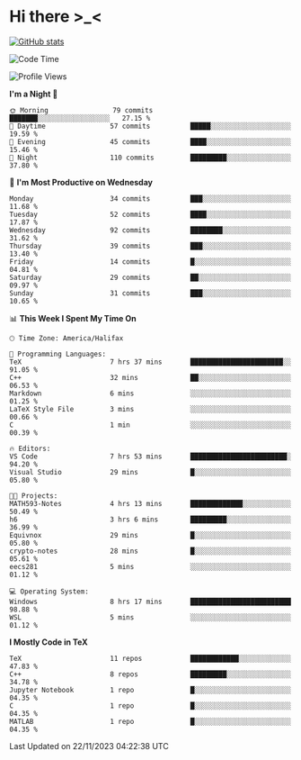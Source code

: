 # Hi there \>_<

[![GitHub stats](https://github-readme-stats.vercel.app/api?username=ARessegetesStery&show_icons=true&theme=transparent)](https://github.com/anuraghazra/github-readme-stats)

<!--START_SECTION:waka-->
![Code Time](http://img.shields.io/badge/Code%20Time-500%20hrs%2047%20mins-blue)

![Profile Views](http://img.shields.io/badge/Profile%20Views-11-blue)

**I'm a Night 🦉** 

```text
🌞 Morning                79 commits          ███████░░░░░░░░░░░░░░░░░░   27.15 % 
🌆 Daytime                57 commits          █████░░░░░░░░░░░░░░░░░░░░   19.59 % 
🌃 Evening                45 commits          ████░░░░░░░░░░░░░░░░░░░░░   15.46 % 
🌙 Night                  110 commits         █████████░░░░░░░░░░░░░░░░   37.80 % 
```
📅 **I'm Most Productive on Wednesday** 

```text
Monday                   34 commits          ███░░░░░░░░░░░░░░░░░░░░░░   11.68 % 
Tuesday                  52 commits          ████░░░░░░░░░░░░░░░░░░░░░   17.87 % 
Wednesday                92 commits          ████████░░░░░░░░░░░░░░░░░   31.62 % 
Thursday                 39 commits          ███░░░░░░░░░░░░░░░░░░░░░░   13.40 % 
Friday                   14 commits          █░░░░░░░░░░░░░░░░░░░░░░░░   04.81 % 
Saturday                 29 commits          ██░░░░░░░░░░░░░░░░░░░░░░░   09.97 % 
Sunday                   31 commits          ███░░░░░░░░░░░░░░░░░░░░░░   10.65 % 
```


📊 **This Week I Spent My Time On** 

```text
🕑︎ Time Zone: America/Halifax

💬 Programming Languages: 
TeX                      7 hrs 37 mins       ███████████████████████░░   91.05 % 
C++                      32 mins             ██░░░░░░░░░░░░░░░░░░░░░░░   06.53 % 
Markdown                 6 mins              ░░░░░░░░░░░░░░░░░░░░░░░░░   01.25 % 
LaTeX Style File         3 mins              ░░░░░░░░░░░░░░░░░░░░░░░░░   00.66 % 
C                        1 min               ░░░░░░░░░░░░░░░░░░░░░░░░░   00.39 % 

🔥 Editors: 
VS Code                  7 hrs 53 mins       ████████████████████████░   94.20 % 
Visual Studio            29 mins             █░░░░░░░░░░░░░░░░░░░░░░░░   05.80 % 

🐱‍💻 Projects: 
MATH593-Notes            4 hrs 13 mins       █████████████░░░░░░░░░░░░   50.49 % 
h6                       3 hrs 6 mins        █████████░░░░░░░░░░░░░░░░   36.99 % 
Equivnox                 29 mins             █░░░░░░░░░░░░░░░░░░░░░░░░   05.80 % 
crypto-notes             28 mins             █░░░░░░░░░░░░░░░░░░░░░░░░   05.61 % 
eecs281                  5 mins              ░░░░░░░░░░░░░░░░░░░░░░░░░   01.12 % 

💻 Operating System: 
Windows                  8 hrs 17 mins       █████████████████████████   98.88 % 
WSL                      5 mins              ░░░░░░░░░░░░░░░░░░░░░░░░░   01.12 % 
```

**I Mostly Code in TeX** 

```text
TeX                      11 repos            ████████████░░░░░░░░░░░░░   47.83 % 
C++                      8 repos             █████████░░░░░░░░░░░░░░░░   34.78 % 
Jupyter Notebook         1 repo              █░░░░░░░░░░░░░░░░░░░░░░░░   04.35 % 
C                        1 repo              █░░░░░░░░░░░░░░░░░░░░░░░░   04.35 % 
MATLAB                   1 repo              █░░░░░░░░░░░░░░░░░░░░░░░░   04.35 % 
```




 Last Updated on 22/11/2023 04:22:38 UTC
<!--END_SECTION:waka-->
